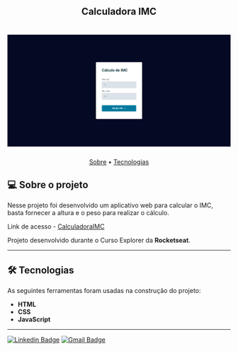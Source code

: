 <h2 align="center">Calculadora IMC</h2>

<h1 align="center">
    <img width="600px" alt="CalculadoraIMC" title="#CalculadoraIMC" src="https://github.com/freitasbr01/CalculadoraIMC/blob/main/assets/calculadora.png" />
</h1>

<p align="center">
 <a href="#-sobre-o-projeto">Sobre</a> •
 <a href="#-tecnologias">Tecnologias</a> 
</p>

## 💻 Sobre o projeto

Nesse projeto foi desenvolvido um aplicativo web para calcular o IMC, basta fornecer a altura e o peso para realizar o cálculo.

Link de acesso - <a href="https://calc-imc01.netlify.app/">CalculadoraIMC</a>

Projeto desenvolvido durante o Curso Explorer da **Rocketseat**.

---

## 🛠 Tecnologias

As seguintes ferramentas foram usadas na construção do projeto:


- **HTML**
- **CSS**
- **JavaScript**

---

[![Linkedin Badge](https://img.shields.io/badge/-Alan_Freitas-blue?style=flat-square&logo=Linkedin&logoColor=white&link=https://www.linkedin.com/in/alanfreitasbr01/)](https://www.linkedin.com/in/alanfreitasbr01/)
[![Gmail Badge](https://img.shields.io/badge/-freitasbr01@gmail.com-c14438?style=flat-square&logo=Gmail&logoColor=white&link=mailto:freitasbr01@gmail.com)](mailto:freitasbr01@gmail.com)
